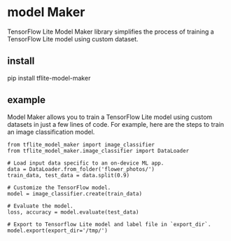 # model Maker

 TensorFlow Lite Model Maker library simplifies the process of training a TensorFlow Lite model using custom dataset.


## install


pip install tflite-model-maker

## example

Model Maker allows you to train a TensorFlow Lite model using custom datasets in just a few lines of code. For example, here are the steps to train an image classification model.

```
from tflite_model_maker import image_classifier
from tflite_model_maker.image_classifier import DataLoader

# Load input data specific to an on-device ML app.
data = DataLoader.from_folder('flower_photos/')
train_data, test_data = data.split(0.9)

# Customize the TensorFlow model.
model = image_classifier.create(train_data)

# Evaluate the model.
loss, accuracy = model.evaluate(test_data)

# Export to Tensorflow Lite model and label file in `export_dir`.
model.export(export_dir='/tmp/')

```